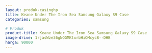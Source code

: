```yaml
---
layout: produk-casinghp
title: Keane Under The Iron Sea Samsung Galaxy S9 Case
categories: samsung

# Produk
product-title: Keane Under The Iron Sea Samsung Galaxy S9 Case
image-drive: 1rjasWze36gNOGMKtxrbHiOMcycB--DHB
harga: 90000
---
```

